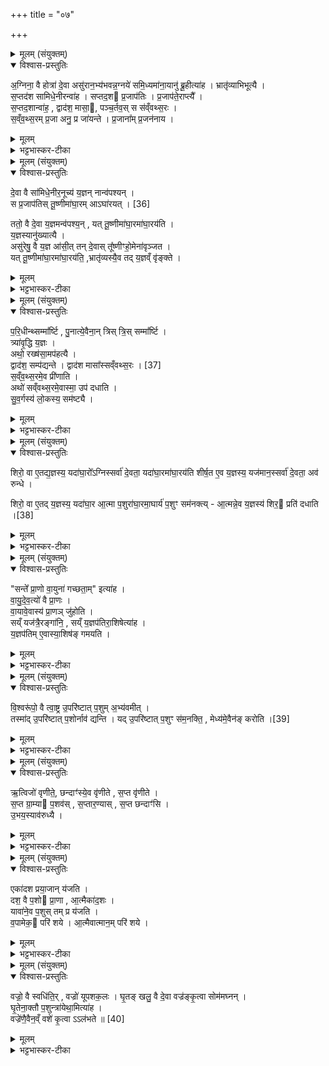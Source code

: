 +++
title = "०७"

+++

<details><summary>मूलम् (संयुक्तम्)</summary>

अ॒ग्निना॒ वै होत्रा॑ दे॒वा असु॑रान॒भ्य॑भवन्न॒ग्नये॑ समि॒ध्यमा॑ना॒यानु॑ ब्रू॒हीत्या॑ह॒ भ्रातृ॑व्याभिभूत्यै स॒प्तद॑श सामिधे॒नीरन्वा॑ह सप्तद॒श प्र॒जाप॑ति प्र॒जाप॑ते॒राप्त्यै॑ स॒प्तद॒शान्वा॑ह॒ द्वाद॑श॒ मासा॒ पञ्च॒र्तव॒स्स स॑व्ँवथ्स॒रस्स॑व्ँवथ्स॒रम्प्र॒जा अनु॒ प्र जा॑यन्ते प्र॒जाना᳚म्प्र॒जन॑नाय
</details>

<details open><summary>विश्वास-प्रस्तुतिः</summary>

अ॒ग्निना॒ वै होत्रा॑ दे॒वा असु॑रान॒भ्य॑भवन्न॒ग्नये॑ समि॒ध्यमा॑ना॒यानु॑ ब्रू॒हीत्या॑ह । भ्रातृ॑व्याभिभूत्यै ।  
स॒प्तद॑श सामिधे॒नीरन्वा॑ह । सप्तद॒श प्र॒जाप॑तिः । प्र॒जाप॑ते॒राप्त्यै᳚ ।  
स॒प्तद॒शान्वा॑ह॒ , द्वाद॑श॒ मासा॒, पञ्च॒र्तव॒स् स स॑व्ँवथ्स॒रः ।  
स॒व्ँव॒थ्स॒रम् प्र॒जा अनु॒ प्र जा॑यन्ते । प्र॒जाना᳚म् प्र॒जन॑नाय ।  
</details>

<details><summary>मूलम्</summary>

अ॒ग्निना॒ वै होत्रा॑ दे॒वा असु॑रान॒भ्य॑भवन्न॒ग्नये॑ समि॒ध्यमा॑ना॒यानु॑ ब्रू॒हीत्या॑ह । भ्रातृ॑व्याभिभूत्यै ।  
स॒प्तद॑श सामिधे॒नीरन्वा॑ह । सप्तद॒श प्र॒जाप॑तिः । प्र॒जाप॑ते॒राप्त्यै᳚ ।  
स॒प्तद॒शान्वा॑ह॒ , द्वाद॑श॒ मासा॒, पञ्च॒र्तव॒स् स स॑व्ँवथ्स॒रः ।  
स॒व्ँव॒थ्स॒रम् प्र॒जा अनु॒ प्र जा॑यन्ते । प्र॒जाना᳚म् प्र॒जन॑नाय ।  
</details>

<details><summary>भट्टभास्कर-टीका</summary>

1अग्निना वा इत्यादि ॥ गतम् । अग्नये सभिध्यमानायानुब्रूहीति सामिधेनीसंप्रैषः । एवं संप्रैषादग्निनैव होत्रा भ्रातृव्यानभिभवति सप्तदशेति सप्तदशत्वविधिः । गतः ॥
</details>

<details><summary>मूलम् (संयुक्तम्)</summary>

दे॒वा वै सा॑मिधे॒नीर॒नूच्य॑ य॒ज्ञन्नान्व॑पश्य॒न्थ्स प्र॒जाप॑तिस्तू॒ष्णीमा॑घा॒रम् [36]  
आघा॑रय॒त्ततो॒ वै दे॒वा य॒ज्ञमन्व॑पश्य॒न्यत्तू॒ष्णीमा॑घा॒रमा॑घा॒रय॑ति य॒ज्ञस्यानु॑ख्यात्या॒ असु॑रेषु॒ वै य॒ज्ञ आ॑सी॒त्तन्दे॒वास्तू᳚ष्णीꣳहो॒मेना॑वृञ्जत॒ यत्तू॒ष्णीमा॑घा॒रमा॑घा॒रय॑ति॒ भ्रातृ॑व्यस्यै॒व तद्य॒ज्ञव्ँवृ॑ङ्क्ते
</details>

<details open><summary>विश्वास-प्रस्तुतिः</summary>

दे॒वा वै सा॑मिधे॒नीर॒नूच्य॑ य॒ज्ञन् नान्व॑पश्यन् ।  
स प्र॒जाप॑तिस् तू॒ष्णीमा॑घा॒रम् आऽघा॑रयत् । [36]  

ततो॒ वै दे॒वा य॒ज्ञमन्व॑पश्य॒न् , यत् तू॒ष्णीमा॑घा॒रमा॑घा॒रय॑ति ।  
य॒ज्ञस्यानु॑ख्यात्यै ।  
असु॑रेषु॒ वै य॒ज्ञ आ॑सी॒त् तन् दे॒वास् तू᳚ष्णीꣳहो॒मेना॑वृञ्जत ।  
यत् तू॒ष्णीमा॑घा॒रमा॑घा॒रय॑ति॒ ,भ्रातृ॑व्यस्यै॒व तद् य॒ज्ञव्ँ वृ॑ङ्क्ते ।  
</details>

<details><summary>मूलम्</summary>

दे॒वा वै सा॑मिधे॒नीर॒नूच्य॑ य॒ज्ञन् नान्व॑पश्यन् ।  
स प्र॒जाप॑तिस् तू॒ष्णीमा॑घा॒रम् आऽघा॑रयत् । [36]  

ततो॒ वै दे॒वा य॒ज्ञमन्व॑पश्य॒न् , यत् तू॒ष्णीमा॑घा॒रमा॑घा॒रय॑ति ।  
य॒ज्ञस्यानु॑ख्यात्यै ।  
असु॑रेषु॒ वै य॒ज्ञ आ॑सी॒त् तन् दे॒वास् तू᳚ष्णीꣳहो॒मेना॑वृञ्जत ।  
यत् तू॒ष्णीमा॑घा॒रमा॑घा॒रय॑ति॒ ,भ्रातृ॑व्यस्यै॒व तद् य॒ज्ञव्ँ वृ॑ङ्क्ते ।  
</details>

<details><summary>भट्टभास्कर-टीका</summary>

2देवा वा इत्यादि तूष्णीमाघारविधिः ॥ सामिधेनीमात्रेण देवा यज्ञं नान्वपश्यन् । तदा प्रजापतिस्तूष्णीं मन्त्र[न्त्रा] जपेन होममाधारयत् तत इत्यादि । गतम् । असुरेष्वित्यादि । असुरैरात्मसात्कृतं यज्ञं देवास्तूष्णीं होमेनावृञ्जत आददत ॥
</details>

<details><summary>मूलम् (संयुक्तम्)</summary>

परि॒धीन्थ्सम्मा᳚र्ष्टि पु॒नात्ये॒वैना॒न्त्रिस्त्रि॒स्सम्मा᳚र्ष्टि॒ त्र्या॑वृ॒द्धि य॒ज्ञोऽथो॒ रख्ष॑सा॒मप॑हत्यै॒ द्वाद॑श॒ सम्प॑द्यन्ते॒ द्वाद॑श [37]  
मासाः᳚ सव्ँवथ्स॒रस्स॑व्ँवथ्स॒रमे॒व प्री॑णा॒त्यथो॑ सव्ँवथ्स॒रमे॒वास्मा॒ उप॑ दधाति सुव॒र्गस्य॑ लो॒कस्य॒ सम॑ष्ट्यै॒
</details>

<details open><summary>विश्वास-प्रस्तुतिः</summary>

प॒रि॒धीन्थ्सम्मा᳚र्ष्टि , पु॒नात्ये॒वैना॒न् त्रिस् त्रि॒स् सम्मा᳚र्ष्टि ।  
त्र्या॑वृ॒द्धि य॒ज्ञः ।  
अथो॒ रख्ष॑सा॒मप॑हत्यै ।  
द्वाद॑श॒ सम्प॑द्यन्ते । द्वाद॑श मासा᳚स्सव्ँवथ्स॒रः । [37]  
स॒व्ँव॒थ्स॒रमे॒व प्री॑णाति ।  
अथो॑ सव्ँवथ्स॒रमे॒वास्मा॒ उप॑ दधाति ।  
सु॒व॒र्गस्य॑ लो॒कस्य॒ सम॑ष्ट्यै ।  
</details>

<details><summary>मूलम्</summary>

प॒रि॒धीन्थ्सम्मा᳚र्ष्टि , पु॒नात्ये॒वैना॒न् त्रिस् त्रि॒स् सम्मा᳚र्ष्टि ।  
त्र्या॑वृ॒द्धि य॒ज्ञः ।  
अथो॒ रख्ष॑सा॒मप॑हत्यै ।  
द्वाद॑श॒ सम्प॑द्यन्ते । द्वाद॑श मासा᳚स्सव्ँवथ्स॒रः । [37]  
स॒व्ँव॒थ्स॒रमे॒व प्री॑णाति ।  
अथो॑ सव्ँवथ्स॒रमे॒वास्मा॒ उप॑ दधाति ।  
सु॒व॒र्गस्य॑ लो॒कस्य॒ सम॑ष्ट्यै ।  
</details>

<details><summary>भट्टभास्कर-टीका</summary>

3परिधीनित्यादि ॥ त्र्यावृत् त्र्यावृत्तिकः । अथो अपि च त्रिस्त्रिर्मार्जनं रक्षसामहपत्यै भवति; आवृत्तेर्भयातिशयजनकत्वात् । द्वादशेति । अग्निसंमार्गेण सह द्वादश भवन्ति । अथो अपि च संवत्सरमेवास्मै यजमानाय सोमपानस्थानीयमुपदधाति । स्वर्गस्य लोकस्य तत्प्राप्त्यै भवति ॥
</details>

<details><summary>मूलम् (संयुक्तम्)</summary>

शिरो॒ वा ए॒तद्य॒ज्ञस्य॒ यदा॑घा॒रो᳚ऽग्निस्सर्वा॑ दे॒वता॒ यदा॑घा॒रमा॑घा॒रय॑ति शीर्ष॒त ए॒व य॒ज्ञस्य॒ यज॑मान॒स्सर्वा॑ दे॒वता॒ अव॑ रुन्द्धे॒ शिरो॒ वा ए॒तद्य॒ज्ञस्य॒ यदा॑घा॒र आ॒त्मा प॒शुरा॑घा॒रमा॒घार्य॑ प॒शुꣳ सम॑नक्त्या॒त्मन्ने॒व य॒ज्ञस्य॑ [38]  
शिर॒ प्रति॑ दधाति॒
</details>

<details open><summary>विश्वास-प्रस्तुतिः</summary>

शिरो॒ वा ए॒तद्य॒ज्ञस्य॒ यदा॑घा॒रो᳚ऽग्निस्सर्वा॑ दे॒वता॒ यदा॑घा॒रमा॑घा॒रय॑ति शीर्ष॒त ए॒व य॒ज्ञस्य॒ यज॑मान॒स्सर्वा॑ दे॒वता॒ अव॑ रुन्धे ।  

शिरो॒ वा ए॒तद् य॒ज्ञस्य॒ यदा॑घा॒र आ॒त्मा प॒शुरा॑घा॒रमा॒घार्य॑ प॒शुꣳ सम॑नक्त्य् - आ॒त्मन्ने॒व य॒ज्ञस्य॑ शिर॒ प्रति॑ दधाति ।[38]
</details>

<details><summary>मूलम्</summary>

शिरो॒ वा ए॒तद्य॒ज्ञस्य॒ यदा॑घा॒रो᳚ऽग्निस्सर्वा॑ दे॒वता॒ यदा॑घा॒रमा॑घा॒रय॑ति शीर्ष॒त ए॒व य॒ज्ञस्य॒ यज॑मान॒स्सर्वा॑ दे॒वता॒ अव॑ रुन्धे ।  

शिरो॒ वा ए॒तद् य॒ज्ञस्य॒ यदा॑घा॒र आ॒त्मा प॒शुरा॑घा॒रमा॒घार्य॑ प॒शुꣳ सम॑नक्त्य् - आ॒त्मन्ने॒व य॒ज्ञस्य॑ शिर॒ प्रति॑ दधाति ।[38]
</details>

<details><summary>भट्टभास्कर-टीका</summary>

4शिरो वा इत्यादि ॥ आघारो यज्ञस्य शिरस्थानीयः, प्राधान्यात्, प्राथम्याद्वा । गतमन्यत् । आघारेण सर्वदेवतात्मनोऽग्नेरवरोधात् सर्वा देवता अवरुद्धा भवन्ति । तथा आघारणानन्तरं आत्मनः पशोस्समञ्जनात् आत्मन्येव यज्ञस्य शिरः प्रतिदधाति प्रतिष्ठापयति ॥
</details>

<details><summary>मूलम् (संयुक्तम्)</summary>

सन्ते᳚ प्रा॒णो वा॒युना॑ गच्छता॒मित्या॑ह वायुदेव॒त्यो॑ वै प्रा॒णो वा॒यावे॒वास्य॑ प्रा॒णञ्जु॑होति॒ सय्ँयज॑त्रै॒रङ्गा॑नि॒ सय्ँय॒ज्ञप॑तिरा॒शिषेत्या॑ह य॒ज्ञप॑तिमे॒वास्या॒शिष॑ङ्गमयति
</details>

<details open><summary>विश्वास-प्रस्तुतिः</summary>

"सन्ते᳚ प्रा॒णो वा॒युना॑ गच्छता॒म्" इत्या॑ह ।  
वा॒यु॒दे॒व॒त्यो॑ वै प्रा॒णः ।  
वा॒यावे॒वास्य॑ प्रा॒णञ् जु॑होति ।  
सय्ँ यज॑त्रै॒रङ्गा॑नि॒ , सय्ँ य॒ज्ञप॑तिरा॒शिषेत्या॑ह ।  
य॒ज्ञप॑तिम् ए॒वास्या॒शिष॑ङ् गमयति ।  
</details>

<details><summary>मूलम्</summary>

"सन्ते᳚ प्रा॒णो वा॒युना॑ गच्छता॒म्" इत्या॑ह ।  
वा॒यु॒दे॒व॒त्यो॑ वै प्रा॒णः ।  
वा॒यावे॒वास्य॑ प्रा॒णञ् जु॑होति ।  
सय्ँ यज॑त्रै॒रङ्गा॑नि॒ , सय्ँ य॒ज्ञप॑तिरा॒शिषेत्या॑ह ।  
य॒ज्ञप॑तिम् ए॒वास्या॒शिष॑ङ् गमयति ।  
</details>

<details><summary>भट्टभास्कर-टीका</summary>

5सं ते प्राण इति ॥ जुह्वा पशुसमञ्जनं ललाटे । वायुभूतात्मा वायुदेवत्यः प्राणः । तद्वायावेवास्य पशोः प्राणं दधाति स्थापयति । संयजत्रैरिति ककुदि समञ्जनम् । सं यज्ञपतिरिति दक्षिणश्रोणिसमञ्जनम् । यज्ञपतिमेवेति । अस्य पशोः आशिषं फलं यजमानं गमयति ॥
</details>

<details><summary>मूलम् (संयुक्तम्)</summary>

वि॒श्वरू॑पो॒ वै त्वा॒ष्ट्र उ॒परि॑ष्टात्प॒शुम॒भ्य॑वमी॒त्तस्मा॑दु॒परि॑ष्टात्प॒शोर्नाव॑ द्यन्ति॒ यदु॒परि॑ष्टात्प॒शुꣳ स॑म॒नक्ति॒ मेध्य॑मे॒व [39]  
ए॒न॒ङ्क॒रो॒त्य्
</details>

<details open><summary>विश्वास-प्रस्तुतिः</summary>

वि॒श्वरू॑पो॒ वै त्वा॒ष्ट्र उ॒परि॑ष्टात् प॒शुम् अ॒भ्य॑वमीत् ।  
तस्मा॑द् उ॒परि॑ष्टात् प॒शोर्नाव॑ द्यन्ति ।
यद् उ॒परि॑ष्टात् प॒शुꣳ स॑म॒नक्ति॒ , मेध्य॑मे॒वैन॑ङ् करोति ।[39]  
</details>

<details><summary>मूलम्</summary>

वि॒श्वरू॑पो॒ वै त्वा॒ष्ट्र उ॒परि॑ष्टात् प॒शुम् अ॒भ्य॑वमीत् ।  
तस्मा॑द् उ॒परि॑ष्टात् प॒शोर्नाव॑ द्यन्ति ।
यद् उ॒परि॑ष्टात् प॒शुꣳ स॑म॒नक्ति॒ , मेध्य॑मे॒वैन॑ङ् करोति ।[39]  
</details>

<details><summary>भट्टभास्कर-टीका</summary>

6विश्वरूपस्त्वष्टुः पुत्रः पशुमुपरिष्टान्मुखे अभ्यवमीत् अभिवमनं कृतवान् । तस्मादशुद्धत्वादुपरिष्टान्नावद्यन्ति । उपरिष्टात्समञ्जनेन मेधार्हमेनं करोति ॥
</details>

<details><summary>मूलम् (संयुक्तम्)</summary>

ऋ॒त्विजो॑ वृणीते॒ छन्दाꣳ॑स्ये॒व वृ॑णीते स॒प्त वृ॑णीते स॒प्त ग्रा॒म्या प॒शव॑स्स॒प्तार॒ण्यास्स॒प्त छन्दाꣳ॑स्यु॒भय॒स्याव॑रुद्ध्या॒
</details>

<details open><summary>विश्वास-प्रस्तुतिः</summary>

ऋ॒त्विजो॑ वृणीते॒, छन्दाꣳ॑स्ये॒व वृ॑णीते , स॒प्त वृ॑णीते ।   
स॒प्त ग्रा॒म्या प॒शव॑स् , स॒प्तार॒ण्यास् , स॒प्त छन्दाꣳ॑सि ।  
उ॒भय॒स्याव॑रुध्यै ।  
</details>

<details><summary>मूलम्</summary>

ऋ॒त्विजो॑ वृणीते॒, छन्दाꣳ॑स्ये॒व वृ॑णीते , स॒प्त वृ॑णीते ।   
स॒प्त ग्रा॒म्या प॒शव॑स् , स॒प्तार॒ण्यास् , स॒प्त छन्दाꣳ॑सि ।  
उ॒भय॒स्याव॑रुध्यै ।  
</details>

<details><summary>भट्टभास्कर-टीका</summary>

7ऋत्विज इति ॥ अत्रैव वरणं न्याय्यं, इह विधानात् । छन्दांस्येवेति । सप्तत्वान्वयात्सप्तेति । सप्तदशो[शशब्दो] घृतादित्वादन्तोदात्तः । ग्राम्या आरण्या उक्ताः । उभयस्येति । पशूनां छन्दसां च ॥
</details>

<details><summary>मूलम् (संयुक्तम्)</summary>

एका॑दश प्रया॒जान्य॑जति॒ दश॒ वै प॒शो प्रा॒णा आ॒त्मैका॑द॒शो यावा॑ने॒व प॒शुस्तम्प्र य॑जति व॒पामेक॒ परि॑ शय आ॒त्मैवात्मान॒म्परि॑ शये॒
</details>

<details open><summary>विश्वास-प्रस्तुतिः</summary>

एका॑दश प्रया॒जान् य॑जति ।  
दश॒ वै प॒शो प्रा॒णा , आ॒त्मैका॑द॒शः ।  
यावा॑ने॒व प॒शुस् तम् प्र य॑जति ।  
व॒पामेक॒ परि॑ शये । आ॒त्मैवात्मान॒म् परि॑ शये ।  
</details>

<details><summary>मूलम्</summary>

एका॑दश प्रया॒जान् य॑जति ।  
दश॒ वै प॒शो प्रा॒णा , आ॒त्मैका॑द॒शः ।  
यावा॑ने॒व प॒शुस् तम् प्र य॑जति ।  
व॒पामेक॒ परि॑ शये । आ॒त्मैवात्मान॒म् परि॑ शये ।  
</details>

<details><summary>भट्टभास्कर-टीका</summary>

8एकादशेति संख्याविधिः ॥ दशेति । सप्त शीर्षण्याः, द्वाववाञ्चौ, नाभिश्चेति । यावानिति । समस्तमेव पशुं प्रयजति प्रथमतो यजति । वपामित्यादि । एवमेकादशसु प्रयाजेषु सत्सु स्वयं गुणो भवति । योयमेकोन्त्यः प्रयाजः स आत्मैकादश इत्युक्तः । सोयमेवं सति वपां परिशये । समीपशयनं परिशयनम्, तदव्यवधानेन वर्तते इति यावत् । वपाकालमास्ते इदानीं न क्रियते । कीदृशोयं गुण इत्याह - आत्मैव ह्यात्मानं परिशेते एकादशस्यात्मत्वात् । आत्मा वपेति च पश्वात्मत्वात् । लक्षणे वा अनोः कर्मप्रवचनीयत्वं अन्त्यः प्रयाजो वपां लक्षीकृत्य शेते इति । 'लोपस्त आत्मने पदेषु' इति तलोपः ॥
</details>

<details><summary>मूलम् (संयुक्तम्)</summary>

वज्रो॒ वै स्वधि॑ति॒र्वज्रो॑ यूपशक॒लो घृ॒तङ्खलु॒ वै दे॒वा वज्र॑ङ्कृ॒त्वा सोम॑मघ्नन्घृ॒तेना॒क्तौ प॒शुन्त्रा॑येथा॒मित्या॑ह॒ वज्रे॑णै॒वैन॒व्ँवशे॑ कृ॒त्वा ल॑भते ॥ [40]  
</details>

<details open><summary>विश्वास-प्रस्तुतिः</summary>

वज्रो॒ वै स्वधि॑ति॒र् , वज्रो॑ यूपशक॒लः ।
घृ॒तङ् खलु॒ वै दे॒वा वज्र॑ङ्कृ॒त्वा सोम॑मघ्नन् ।  
घृ॒तेना॒क्तौ प॒शुन्त्रा॑येथा॒मित्या॑ह ।  
वज्रे॑णै॒वैन॒व्ँ वशे॑ कृ॒त्वा ऽऽल॑भते ॥ [40]  
</details>

<details><summary>मूलम्</summary>

वज्रो॒ वै स्वधि॑ति॒र् , वज्रो॑ यूपशक॒लः ।
घृ॒तङ् खलु॒ वै दे॒वा वज्र॑ङ्कृ॒त्वा सोम॑मघ्नन् ।  
घृ॒तेना॒क्तौ प॒शुन्त्रा॑येथा॒मित्या॑ह ।  
वज्रे॑णै॒वैन॒व्ँ वशे॑ कृ॒त्वा ऽऽल॑भते ॥ [40]  
</details>

<details><summary>भट्टभास्कर-टीका</summary>

9घृतेनाक्ताविति स्वरुस्वधितिभ्यां पशुसमञ्जनम् । ताविह त्रायेथाम् । वज्रो वा इत्यादि । वज्रवदमोघसाधनं स्वधितिः शस्त्रं यूपशकलं स्वरुश्च । अथ येनाज्येनाञ्ज्यते तदपि वज्रमित्याह - घृतेनेत्यादि । तस्मादनेन मन्त्रेण ताभ्यां तादृशाज्याभ्यक्ताभ्यां पशोस्समञ्जने वज्रेणैव वशे कृत्वा विधेयीकृत्य पशुमालभते संज्ञयति ॥

इति षष्ठे तृतीये सप्तमोनुवाकाः ॥
</details>
